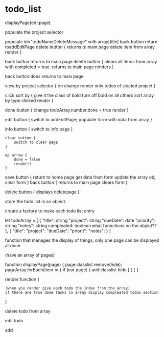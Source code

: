 # todo_list



<!-- click add button -->
displayPage(editpage)
<!-- when add page load -->
populate the project selector


<!-- delete page -->
populate id="todoNameDeleteMessage" with array[title]
back button return toaddEditPage 
delete button {
    returns to main page
    delete item from array
    render
}

<!-- clear compleated  -->
back button returns to main page
delete button {
    clears all items from array with completed = true.
    returns to main page
    renders
}

<!-- info page -->
back button does returns to main page

<!-- to do top nav  -->
view by project selector {
    on change render only todos of slected project
}

click sort by {
    give it the class of bold
    turn off bold on all others
    sort array by type clicked
    render
}


<!-- to do  -->
done button {
    change todoArray.number.done = true
    render
}

edit button {
    switch to addEditPage;
    populate form with data from array
}

info button {
    switch to info page
}

<!-- compleated page  -->
    clear button {
        switch to clear page
    }

    up arrow {
        done = false
        render()
    }

<!-- addeditpage  -->
save button {
    return to home page
    get data from form
    update the array obj
    clear form
}
back button {
    returns to main page
    clears form
}

delete button {
    displays deletepage
}


<!-- get date from form and format it module -->


<!-- array manipulation  module-->
store the todo list in an  object.

create a factory to make each todo list entry

let todoArray = [
 {
     "title": string
     "project": string
     "dueDate": date
     "priority": string
     "notes": string
     compleated: boolean
     what funnctions on the object??
 },
  {
     "title":
     "project":
     "dueDate":
     "priorit":
     "notes":
 }
]

<!-- dom manipulation -->
function that manages the display of things, only one page can be displayed at once. 

(have an array of pages)

function displayPage(page) {
    page.classlist.remove(hide); 
    pageArray.forEach(item => {
        if (not page) {
            add classlist hide 
        }
    }  )
}


render function {
    
    (when you render give each todo the index from the array)
    if there are true done tasks in array display compleated todos section
}

<!-- on the object  -->

delete todo from array

edit todo


<!--  -->
add



